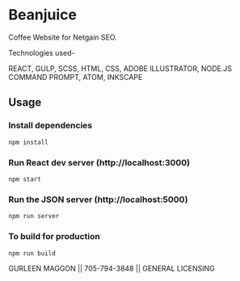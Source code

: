 
# Beanjuice
Coffee Website for Netgain SEO. 

Technologies used-

REACT, GULP, SCSS, HTML, CSS, ADOBE ILLUSTRATOR, NODE.JS COMMAND PROMPT, ATOM, INKSCAPE

## Usage

### Install dependencies

```
npm install
```

### Run React dev server (http://localhost:3000)

```
npm start
```

### Run the JSON server (http://localhost:5000)

```
npm run server
```

### To build for production

```
npm run build
```


GURLEEN MAGGON || 705-794-3848 || GENERAL LICENSING

